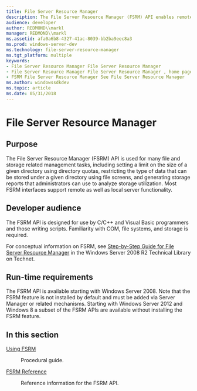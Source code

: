 ```yaml
---
title: File Server Resource Manager
description: The File Server Resource Manager (FSRM) API enables remote configuration of directory quotas, file screens, and storage reports on a server.
audience: developer
author: REDMOND\\markl
manager: REDMOND\\markl
ms.assetid: afa0a6b8-4327-41ac-8039-bb2ba9eec8a3
ms.prod: windows-server-dev
ms.technology: file-server-resource-manager
ms.tgt_platform: multiple
keywords:
- File Server Resource Manager File Server Resource Manager
- File Server Resource Manager File Server Resource Manager , home page
- FSRM File Server Resource Manager See File Server Resource Manager
ms.author: windowssdkdev
ms.topic: article
ms.date: 05/31/2018
---
```


# File Server Resource Manager

## Purpose

The File Server Resource Manager (FSRM) API is used for many file and storage related management tasks, including setting a limit on the size of a given directory using directory quotas, restricting the type of data that can be stored under a given directory using file screens, and generating storage reports that administrators can use to analyze storage utilization. Most FSRM interfaces support remote as well as local server functionality.

## Developer audience

The FSRM API is designed for use by C/C++ and Visual Basic programmers and those writing scripts. Familiarity with COM, file systems, and storage is required.

For conceptual information on FSRM, see [Step-by-Step Guide for File Server Resource Manager](http://go.microsoft.com/fwlink/p/?linkid=93591) in the Windows Server 2008 R2 Technical Library on Technet.

## Run-time requirements

The FSRM API is available starting with Windows Server 2008. Note that the FSRM feature is not installed by default and must be added via Server Manager or related mechanisms. Starting with Windows Server 2012 and Windows 8 a subset of the FSRM APIs are available without installing the FSRM feature.

## In this section

<dl> <dt>

[Using FSRM](using-fsrm.md)
</dt> <dd>

Procedural guide.

</dd> <dt>

[FSRM Reference](fsrm-reference.md)
</dt> <dd>

Reference information for the FSRM API.

</dd> </dl>

 

 





